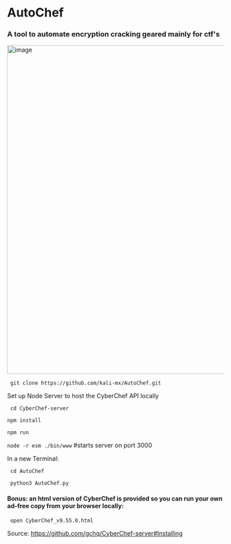# AutoChef 
### A tool to automate encryption cracking geared mainly for ctf's

<img width="765" alt="image" src="https://user-images.githubusercontent.com/76034874/218293544-9b355e4b-4a77-4848-b158-123b45d6f409.png">


` 
git clone https://github.com/kali-mx/AutoChef.git 
`

Set up Node Server to host the CyberChef API locally

` cd CyberChef-server`

`npm install`

`npm run`

`node -r esm ./bin/www`       #starts server on port 3000

In a new Terminal:

` cd AutoChef`

` python3 AutoChef.py`


#### Bonus: an html version of CyberChef is provided so you can run your own ad-free copy from your browser locally:
` open CyberChef_v9.55.0.html`


Source: https://github.com/gchq/CyberChef-server#Installing
